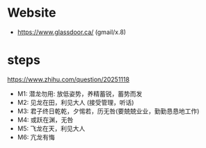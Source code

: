 # Website
* https://www.glassdoor.ca/ (gmail/x.8)

# steps
https://www.zhihu.com/question/20251118
* M1: 潜龙勿用:  放低姿势，养精蓄锐，蓄势而发
* M2: 见龙在田，利见大人 (接受管理，听话)
* M3: 君子终日乾乾，夕惕若，历无咎(要兢兢业业，勤勤恳恳地工作)
* M4: 或跃在渊，无咎
* M5: 飞龙在天，利见大人
* M6: 亢龙有悔

